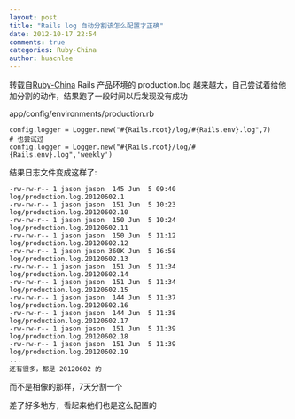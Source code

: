 ```yaml
---
layout: post
title: "Rails log 自动分割该怎么配置才正确"
date: 2012-10-17 22:54
comments: true
categories: Ruby-China
author: huacnlee
---
```

转载自[Ruby-China](http://ruby-china.org/topics/3704)
Rails 产品环境的 production.log
越来越大，自己尝试着给他加分割的动作，结果跑了一段时间以后发现没有成功

app/config/environments/production.rb

    config.logger = Logger.new("#{Rails.root}/log/#{Rails.env}.log",7)
    # 也尝试过
    config.logger = Logger.new("#{Rails.root}/log/#{Rails.env}.log",'weekly')

结果日志文件变成这样了:

    -rw-rw-r-- 1 jason jason  145 Jun  5 09:40 log/production.log.20120602.1
    -rw-rw-r-- 1 jason jason  151 Jun  5 10:23 log/production.log.20120602.10
    -rw-rw-r-- 1 jason jason  150 Jun  5 10:24 log/production.log.20120602.11
    -rw-rw-r-- 1 jason jason  150 Jun  5 11:12 log/production.log.20120602.12
    -rw-rw-r-- 1 jason jason 360K Jun  5 16:58 log/production.log.20120602.13
    -rw-rw-r-- 1 jason jason  151 Jun  5 11:34 log/production.log.20120602.14
    -rw-rw-r-- 1 jason jason  151 Jun  5 11:34 log/production.log.20120602.15
    -rw-rw-r-- 1 jason jason  144 Jun  5 11:37 log/production.log.20120602.16
    -rw-rw-r-- 1 jason jason  144 Jun  5 11:38 log/production.log.20120602.17
    -rw-rw-r-- 1 jason jason  151 Jun  5 11:39 log/production.log.20120602.18
    -rw-rw-r-- 1 jason jason  151 Jun  5 11:39 log/production.log.20120602.19
    ...
    还有很多，都是 20120602 的

而不是相像的那样，7天分割一个

差了好多地方，看起来他们也是这么配置的
